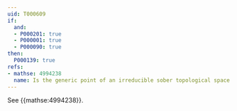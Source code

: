 ```yaml
---
uid: T000609
if:
  and:
  - P000201: true
  - P000001: true
  - P000090: true
then:
  P000139: true
refs:
- mathse: 4994238
  name: Is the generic point of an irreducible sober topological space an isolated point?
---
```


See {{mathse:4994238}}.
